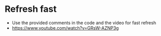 # Refresh fast
- Use the provided comments in the code and the video for fast refresh
- https://www.youtube.com/watch?v=GRsW-AZNP3g